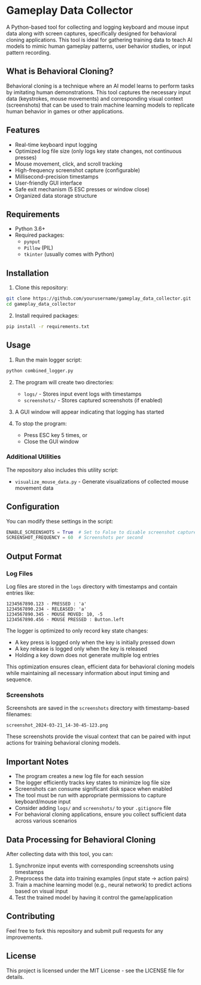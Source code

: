 # Gameplay Data Collector

A Python-based tool for collecting and logging keyboard and mouse input data along with screen captures, specifically designed for behavioral cloning applications. This tool is ideal for gathering training data to teach AI models to mimic human gameplay patterns, user behavior studies, or input pattern recording.

## What is Behavioral Cloning?

Behavioral cloning is a technique where an AI model learns to perform tasks by imitating human demonstrations. This tool captures the necessary input data (keystrokes, mouse movements) and corresponding visual context (screenshots) that can be used to train machine learning models to replicate human behavior in games or other applications.

## Features

- Real-time keyboard input logging
- Optimized log file size (only logs key state changes, not continuous presses)
- Mouse movement, click, and scroll tracking
- High-frequency screenshot capture (configurable)
- Millisecond-precision timestamps
- User-friendly GUI interface
- Safe exit mechanism (5 ESC presses or window close)
- Organized data storage structure

## Requirements

- Python 3.6+
- Required packages:
  - `pynput`
  - `Pillow` (PIL)
  - `tkinter` (usually comes with Python)

## Installation

1. Clone this repository:
```bash
git clone https://github.com/yourusername/gameplay_data_collector.git
cd gameplay_data_collector
```

2. Install required packages:
```bash
pip install -r requirements.txt
```

## Usage

1. Run the main logger script:
```bash
python combined_logger.py
```

2. The program will create two directories:
   - `logs/` - Stores input event logs with timestamps
   - `screenshots/` - Stores captured screenshots (if enabled)

3. A GUI window will appear indicating that logging has started

4. To stop the program:
   - Press ESC key 5 times, or
   - Close the GUI window

### Additional Utilities

The repository also includes this utility script:

- `visualize_mouse_data.py` - Generate visualizations of collected mouse movement data

## Configuration

You can modify these settings in the script:

```python
ENABLE_SCREENSHOTS = True  # Set to False to disable screenshot capture
SCREENSHOT_FREQUENCY = 60  # Screenshots per second
```

## Output Format

### Log Files
Log files are stored in the `logs` directory with timestamps and contain entries like:
```
1234567890.123 - PRESSED : 'a'
1234567890.234 - RELEASED: 'a'
1234567890.345 - MOUSE MOVED: 10, -5
1234567890.456 - MOUSE PRESSED : Button.left
```

The logger is optimized to only record key state changes:
- A key press is logged only when the key is initially pressed down
- A key release is logged only when the key is released
- Holding a key down does not generate multiple log entries

This optimization ensures clean, efficient data for behavioral cloning models while maintaining all necessary information about input timing and sequence.

### Screenshots
Screenshots are saved in the `screenshots` directory with timestamp-based filenames:
```
screenshot_2024-03-21_14-30-45-123.png
```

These screenshots provide the visual context that can be paired with input actions for training behavioral cloning models.

## Important Notes

- The program creates a new log file for each session
- The logger efficiently tracks key states to minimize log file size
- Screenshots can consume significant disk space when enabled
- The tool must be run with appropriate permissions to capture keyboard/mouse input
- Consider adding `logs/` and `screenshots/` to your `.gitignore` file
- For behavioral cloning applications, ensure you collect sufficient data across various scenarios

## Data Processing for Behavioral Cloning

After collecting data with this tool, you can:
1. Synchronize input events with corresponding screenshots using timestamps
2. Preprocess the data into training examples (input state → action pairs)
3. Train a machine learning model (e.g., neural network) to predict actions based on visual input
4. Test the trained model by having it control the game/application

## Contributing

Feel free to fork this repository and submit pull requests for any improvements.

## License

This project is licensed under the MIT License - see the LICENSE file for details. 
